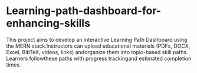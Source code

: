 # Learning-path-dashboard-for-enhancing-skills
This project aims to develop an interactive Learning Path Dashboard using the MERN stack.Instructors can upload educational materials (PDFs, DOCX, Excel, BibTeX, videos, links) andorganize them into topic-based skill paths. Learners followthese paths with progress trackingand estimated completion times. 
